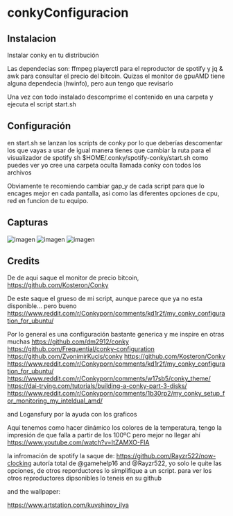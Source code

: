 # conkyConfiguracion
## Instalacion
Instalar conky en tu distribución

Las dependecias son: ffmpeg playerctl para el reproductor de spotify y jq & awk para consultar el precio del bitcoin. Quizas el monitor de gpuAMD tiene alguna dependecia (hwinfo), pero aun tengo que revisarlo

Una vez con todo instalado descomprime el contenido en una carpeta y ejecuta el script start.sh

## Configuración
en start.sh se lanzan los scripts de conky por lo que deberías descomentar los que vayas a usar de igual manera tienes que cambiar la ruta para el visualizador de spotify 
sh $HOME/.conky/spotify-conky/start.sh
como puedes ver yo cree una carpeta oculta llamada conky con todos los archivos

Obviamente te recomiendo cambiar gap_y de cada script para que lo encages mejor en cada pantalla, asi como las diferentes opciones de cpu, red en funcion de tu equipo.

## Capturas
![imagen](https://user-images.githubusercontent.com/21121575/180258501-b0467b3a-1936-418b-b4cc-a793b32e51fc.png)
![imagen](https://user-images.githubusercontent.com/21121575/180258670-58d821e4-befe-47e9-b896-9fae72c3d298.png)
![imagen](https://user-images.githubusercontent.com/21121575/180258764-5ff1dfff-0798-4009-900c-7dba8049b2f6.png)


## Credits
De de aqui saque el monitor de precio bitcoin,
https://github.com/Kosteron/Conky

De este saque el grueso de mi script, aunque parece que ya no esta disponible... pero bueno
https://www.reddit.com/r/Conkyporn/comments/kd1r2f/my_conky_configuration_for_ubuntu/

Por lo general es una configuración bastante generica y me inspire en otras muchas
https://github.com/dm2912/conky
https://github.com/Frequential/conky-configuration
https://github.com/ZvonimirKucis/conky
https://github.com/Kosteron/Conky
https://www.reddit.com/r/Conkyporn/comments/kd1r2f/my_conky_configuration_for_ubuntu/
https://www.reddit.com/r/Conkyporn/comments/w17sb5/conky_theme/
https://dai-trying.com/tutorials/building-a-conky-part-3-disks/
https://www.reddit.com/r/Conkyporn/comments/1b30rp2/my_conky_setup_for_monitoring_my_inteldual_amd/

and Logansfury por la ayuda con los graficos

Aquí tenemos como hacer dinámico los colores de la temperatura, tengo la impresión de que falla a partir de los 100ºC pero mejor no llegar ahí
https://www.youtube.com/watch?v=ItZAMXO-FIA

la infromación de spotify la saque de: 
https://github.com/Rayzr522/now-clocking
autoría total de @gamehelp16 and @Rayzr522, yo solo le quite las opciones, de otros reporductores lo simplifique a un script. para ver los otros reproductores dipsonibles lo teneis en su github


and the wallpaper:

https://www.artstation.com/kuvshinov_ilya